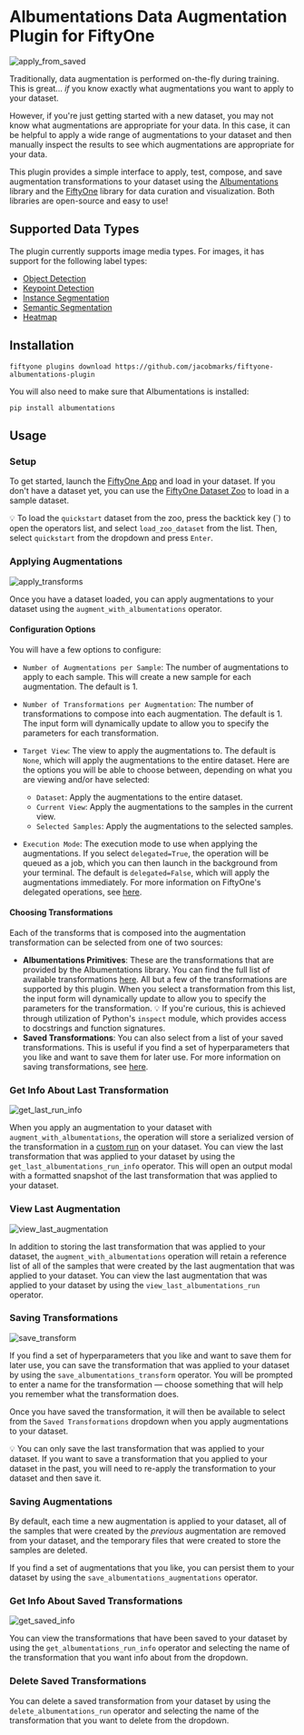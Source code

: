 # Albumentations Data Augmentation Plugin for FiftyOne

![apply_from_saved](https://github.com/jacobmarks/fiftyone-albumentations-plugin/assets/12500356/bd2014be-bec0-4f4d-a0bd-6709921b5bb9)

Traditionally, data augmentation is performed on-the-fly during training. This is great... *if* you know exactly what augmentations you want to apply to your dataset. 

However, if you're just getting started with a new dataset, you may not know what augmentations are appropriate for your data. In this case, it can be helpful to apply a wide range of augmentations to your dataset and then manually inspect the results to see which augmentations are appropriate for your data.

This plugin provides a simple interface to apply, test, compose, and save augmentation transformations to your dataset using the [Albumentations](https://albumentations.ai/docs/) library and the [FiftyOne](https://voxel51.com/docs/fiftyone/) library for data curation and visualization. Both libraries are open-source and easy to use!

## Supported Data Types

The plugin currently supports image media types. For images, it has support for the following label types:

- [Object Detection](https://docs.voxel51.com/user_guide/using_datasets.html#object-detection)
- [Keypoint Detection](https://docs.voxel51.com/user_guide/using_datasets.html#keypoints)
- [Instance Segmentation](https://docs.voxel51.com/user_guide/using_datasets.html#instance-segmentations)
- [Semantic Segmentation](https://docs.voxel51.com/user_guide/using_datasets.html#semantic-segmentation)
- [Heatmap](https://docs.voxel51.com/user_guide/using_datasets.html#heatmaps)

## Installation

```shell
fiftyone plugins download https://github.com/jacobmarks/fiftyone-albumentations-plugin
```

You will also need to make sure that Albumentations is installed:

```shell
pip install albumentations
```


## Usage

### Setup

To get started, launch the [FiftyOne App](https://docs.voxel51.com/user_guide/app.html) and load in your dataset. If you don't have a dataset yet, you can use the [FiftyOne Dataset Zoo](https://docs.voxel51.com/user_guide/dataset_zoo/index.html) to load in a sample dataset. 

💡 To load the `quickstart` dataset from the zoo, press the backtick key (\`) to open the operators list, and select `load_zoo_dataset` from the list. Then, select `quickstart` from the dropdown and press `Enter`.

### Applying Augmentations

![apply_transforms](https://github.com/jacobmarks/fiftyone-albumentations-plugin/assets/12500356/9ce12235-1043-4ff9-b9c4-0d2d050073e5)


Once you have a dataset loaded, you can apply augmentations to your dataset using the `augment_with_albumentations` operator. 

#### Configuration Options

You will have a few options to configure:

- `Number of Augmentations per Sample`: The number of augmentations to apply to each sample. This will create a new sample for each augmentation. The default is 1.
- `Number of Transformations per Augmentation`: The number of transformations to compose into each augmentation. The default is 1. 
The input form will dynamically update to allow you to specify the parameters for each transformation.
- `Target View`: The view to apply the augmentations to. The default is `None`, which will apply the augmentations to the entire dataset. Here are the options you will be able to choose between, depending on what you are viewing and/or have selected:

    - `Dataset`: Apply the augmentations to the entire dataset.
    - `Current View`: Apply the augmentations to the samples in the current view.
    - `Selected Samples`: Apply the augmentations to the selected samples.
- `Execution Mode`: The execution mode to use when applying the augmentations. If you select `delegated=True`, the operation will be queued as a job, which you can then launch in the background from your terminal. The default is `delegated=False`, which will apply the augmentations immediately. For more information on FiftyOne's delegated operations, see [here](https://docs.voxel51.com/plugins/using_plugins.html#delegated-operations).


#### Choosing Transformations

Each of the transforms that is composed into the augmentation transformation can be selected from one of two sources:

- **Albumentations Primitives**: These are the transformations that are provided by the Albumentations library. You can find the full list of available transformations [here](https://albumentations.ai/docs/api_reference/augmentations/transforms/). All but a few of the transformations are supported by this plugin. When you select a transformation from this list, the input form will dynamically update to allow you to specify the parameters for the transformation. 💡 If you're curious, this is achieved through utilization of Python's `inspect` module, which provides access to docstrings and function signatures.
- **Saved Transformations**: You can also select from a list of your saved transformations. This is useful if you find a set of hyperparameters that you like and want to save them for later use. For more information on saving transformations, see [here](#saving-transformations).

### Get Info About Last Transformation

![get_last_run_info](https://github.com/jacobmarks/fiftyone-albumentations-plugin/assets/12500356/103ef7aa-7f05-4d43-ae34-e8684268fa37)

When you apply an augmentation to your dataset with `augment_with_albumentations`, the operation will store a serialized version of the transformation in a [custom run](https://docs.voxel51.com/plugins/developing_plugins.html#storing-custom-runs) on your dataset. You can view the last transformation that was applied to your dataset by using the `get_last_albumentations_run_info` operator. This will open an output modal with a formatted snapshot of the last transformation that was applied to your dataset.

### View Last Augmentation

![view_last_augmentation](https://github.com/jacobmarks/fiftyone-albumentations-plugin/assets/12500356/12e0792d-71fc-489e-b951-fd11d6901c9e)

In addition to storing the last transformation that was applied to your dataset, the `augment_with_albumentations` operation will retain a reference list of all of the samples that were created by the last augmentation that was applied to your dataset. You can view the last augmentation that was applied to your dataset by using the `view_last_albumentations_run` operator.

### Saving Transformations

![save_transform](https://github.com/jacobmarks/fiftyone-albumentations-plugin/assets/12500356/9cce264a-b23a-4b20-bc87-de682dbdec98)

If you find a set of hyperparameters that you like and want to save them for later use, you can save the transformation that was applied to your dataset by using the `save_albumentations_transform` operator. You will be prompted to enter a name for the transformation — choose something that will help you remember what the transformation does.

Once you have saved the transformation, it will then be available to select from the `Saved Transformations` dropdown when you apply augmentations to your dataset.

💡 You can only save the last transformation that was applied to your dataset. If you want to save a transformation that you applied to your dataset in the past, you will need to re-apply the transformation to your dataset and then save it.

### Saving Augmentations

By default, each time a new augmentation is applied to your dataset, all of the samples that were created by the *previous* augmentation are removed from your dataset, and the temporary files that were created to store the samples are deleted.

If you find a set of augmentations that you like, you can persist them to your dataset by using the `save_albumentations_augmentations` operator.

### Get Info About Saved Transformations

![get_saved_info](https://github.com/jacobmarks/fiftyone-albumentations-plugin/assets/12500356/296e0234-e75d-46a1-92ff-324b59ceb23b)

You can view the transformations that have been saved to your dataset by using the `get_albumentations_run_info` operator and selecting the name of the transformation that you want info about from the dropdown.

### Delete Saved Transformations

You can delete a saved transformation from your dataset by using the `delete_albumentations_run` operator and selecting the name of the transformation that you want to delete from the dropdown.


